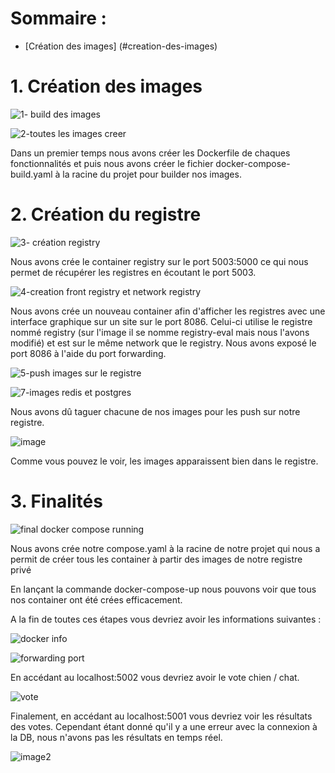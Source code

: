 # Sommaire :
  - [Création des images] (#creation-des-images)


# 1. Création des images 

![1- build des images](https://github.com/lionel-kg/ynov-resource/assets/56402311/ff8ca3b1-baf1-4bc0-b55a-d3ecc3331095)

![2-toutes les images creer](https://github.com/lionel-kg/ynov-resource/assets/56402311/6c6294cc-7646-4fbd-8f16-fd56dc0bdbca)

Dans un premier temps nous avons créer les Dockerfile de chaques fonctionnalités et puis nous avons créer le fichier docker-compose-build.yaml à la racine du projet pour builder nos images.


# 2. Création du registre

![3- création registry](https://github.com/lionel-kg/ynov-resource/assets/56402311/6226a22b-6060-4dd0-a010-faae794da777)

Nous avons crée le container registry sur le port 5003:5000 ce qui nous permet de récupérer les registres en écoutant le port 5003.

![4-creation front registry et network registry](https://github.com/lionel-kg/ynov-resource/assets/56402311/28d1cff7-0378-4329-a62e-54ad0c85f259)

Nous avons crée un nouveau container afin d'afficher les registres avec une interface graphique sur un site sur le port 8086. Celui-ci utilise le registre nommé registry (sur l'image il se nomme registry-eval mais nous l'avons modifié) et est sur le même network que le registry. 
Nous avons exposé le port 8086 à l'aide du port forwarding. 

![5-push images sur le registre](https://github.com/lionel-kg/ynov-resource/assets/56402311/a3726022-84c8-44ca-8035-393462fca1d8)

![7-images redis et postgres](https://github.com/lionel-kg/ynov-resource/assets/56402311/d40d7ddb-9375-412c-85c8-686e7c013910)

Nous avons dû taguer chacune de nos images pour les push sur notre registre.

![image](https://github.com/lionel-kg/ynov-resource/assets/56402311/0c1dbaf0-5c7c-4dd2-b7b8-8bdc53cf16bc)

Comme vous pouvez le voir, les images apparaissent bien dans le registre.

# 3. Finalités

![final docker compose running](https://github.com/lionel-kg/ynov-resource/assets/56402311/c7eb1ded-4135-4975-a00f-4228c600b207)

Nous avons crée notre compose.yaml à la racine de notre projet qui nous a permit de créer tous les container à partir des images de notre registre privé

En lançant la commande docker-compose-up nous pouvons voir que tous nos container ont été crées efficacement. 

A la fin de toutes ces étapes vous devriez avoir les informations suivantes : 

![docker info](https://github.com/lionel-kg/ynov-resource/assets/56402311/0a676437-03f3-4ee1-8283-8f7e42b7fac6)

![forwarding port](https://github.com/lionel-kg/ynov-resource/assets/56402311/dda66658-27f6-49ea-bee1-5bedb4e279b7)

En accédant au localhost:5002 vous devriez avoir le vote chien / chat. 

![vote](https://github.com/lionel-kg/ynov-resource/assets/56402311/8b3a96f1-2061-4111-9d1d-dfb846285f34)

Finalement, en accédant au localhost:5001 vous devriez voir les résultats des votes. Cependant étant donné qu'il y a une erreur avec la connexion à la DB, nous n'avons pas les résultats en temps réel.

![image2](https://github.com/lionel-kg/ynov-resource/assets/56402311/184bc473-879e-4b99-a887-07f695292a2a)


